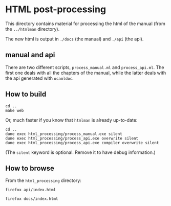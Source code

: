 # HTML post-processing

This directory contains material for processing the html of the manual
(from the `../htmlman` directory).

The new html is output in `./docs` (the manual) and `./api` (the api).

## manual and api

There are two different scripts, `process_manual.ml` and `process_api.ml`.
The first one deals with all the chapters of the manual,
while the latter deals with the api generated with `ocamldoc`.

## How to build

```
cd ..
make web
```

Or, much faster if you know that `htmlman` is already up-to-date:

```
cd ..
dune exec html_processing/process_manual.exe silent
dune exec html_processing/process_api.exe overwrite silent
dune exec html_processing/process_api.exe compiler overwrite silent
```

(The `silent` keyword is optional. Remove it to have debug information.)

## How to browse

From the `html_processing` directory:

`firefox api/index.html`

`firefox docs/index.html`
